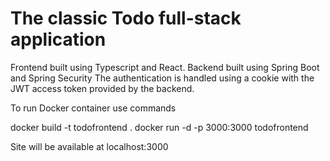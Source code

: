 # The classic Todo full-stack application

Frontend built using Typescript and React. Backend built using Spring Boot and Spring Security
The authentication is handled using a cookie with the JWT access token provided by the backend.

To run Docker container use commands

docker build -t todofrontend .
docker run -d -p 3000:3000 todofrontend

Site will be available at localhost:3000
